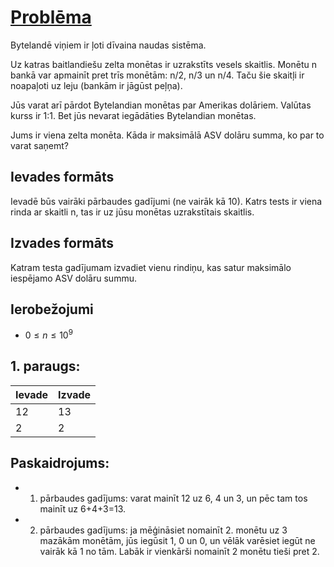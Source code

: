 # [Problēma](https://www.codechef.com/problems/COINS?tab=statement)
Bytelandē viņiem ir ļoti dīvaina naudas sistēma.

Uz katras baitlandiešu zelta monētas ir uzrakstīts vesels skaitlis. Monētu n bankā var apmainīt pret trīs monētām: n/2, n/3 un n/4. Taču šie skaitļi ir noapaļoti uz leju (bankām ir jāgūst peļņa).

Jūs varat arī pārdot Bytelandian monētas par Amerikas dolāriem. Valūtas kurss ir 1:1. Bet jūs nevarat iegādāties Bytelandian monētas.

Jums ir viena zelta monēta. Kāda ir maksimālā ASV dolāru summa, ko par to varat saņemt?

## Ievades formāts
Ievadē būs vairāki pārbaudes gadījumi (ne vairāk kā 10).
Katrs tests ir viena rinda ar skaitli n, tas ir uz jūsu monētas uzrakstītais skaitlis.

## Izvades formāts
Katram testa gadījumam izvadiet vienu rindiņu, kas satur maksimālo iespējamo ASV dolāru summu.

## Ierobežojumi
- $0≤n≤10^9$

## 1. paraugs:
Ievade|Izvade
-|-
12|13
2|2

## Paskaidrojums:
- 1. pārbaudes gadījums: varat mainīt 12 uz 6, 4 un 3, un pēc tam tos mainīt uz 6+4+3=13.
- 2. pārbaudes gadījums: ja mēģināsiet nomainīt 2. monētu uz 3 mazākām monētām, jūs iegūsit 1, 0 un 0, un vēlāk varēsiet iegūt ne vairāk kā 1 no tām. Labāk ir vienkārši nomainīt 2 monētu tieši pret 2.